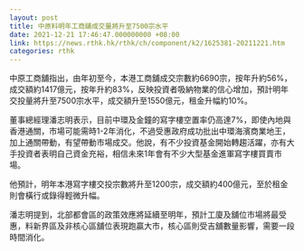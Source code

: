 ```yaml
---
layout: post
title: 中原料明年工商舖成交量將升至7500宗水平
date: 2021-12-21 17:46:47.000000000 +08:00
link: https://news.rthk.hk/rthk/ch/component/k2/1625381-20211221.htm
categories: rthk
---
```


中原工商舖指出，由年初至今，本港工商舖成交宗數約6690宗，按年升約56%，成交額約1417億元，按年升約83%，反映投資者吸納物業的信心增加，預計明年交投量將升至7500宗水平，成交額升至1550億元，租金升幅約10%。

董事總經理潘志明表示，目前中環及金鐘的寫字樓空置率仍高達7%，即使內地與香港通關，市場可能需時1-2年消化，不過受惠政府成功批出中環海濱商業地王，加上通關帶動，有望帶動市場成交。他說，有不少投資基金開始轉趨活躍，亦有大手投資者表明自己資金充裕，相信未來1年會有不少大型基金進軍寫字樓買賣市場。

他預計，明年本港寫字樓交投宗數將升至1200宗，成交額約400億元，至於租金則會橫行或錄得輕微升幅。

潘志明提到，北部都會區的政策效應將延續至明年，預計工廈及舖位市場將最受惠，料新界區及非核心區舖位表現跑贏大市，核心區則受吉舖數量影響，需要一段時間消化。
